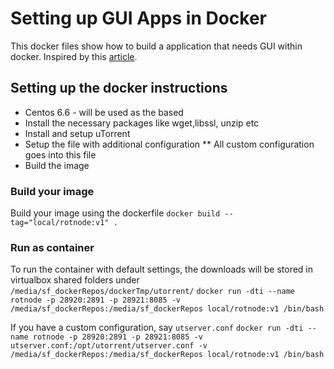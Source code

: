 # Setting up GUI Apps in Docker

This docker files show how to build a application that needs GUI within docker. Inspired by this [article](http://fabiorehm.com/blog/2014/09/11/running-gui-apps-with-docker/).

## Setting up the docker instructions
* Centos 6.6 - will be used as the based
* Install the necessary packages like wget,libssl, unzip etc
* Install and setup uTorrent
* Setup the file with additional configuration
** All custom configuration goes into this file
* Build the image

### Build your image
Build your image using the dockerfile `docker build --tag="local/rotnode:v1" .`

### Run as container
To run the container with default settings, the downloads will be stored in virtualbox shared folders under `/media/sf_dockerRepos/dockerTmp/utorrent/`
`docker run -dti --name rotnode -p 28920:2891 -p 28921:8085 -v /media/sf_dockerRepos:/media/sf_dockerRepos local/rotnode:v1 /bin/bash`

If you have a custom configuration, say `utserver.conf`
`docker run -dti --name rotnode -p 28920:2891 -p 28921:8085 -v utserver.conf:/opt/utorrent/utserver.conf -v /media/sf_dockerRepos:/media/sf_dockerRepos local/rotnode:v1 /bin/bash`


